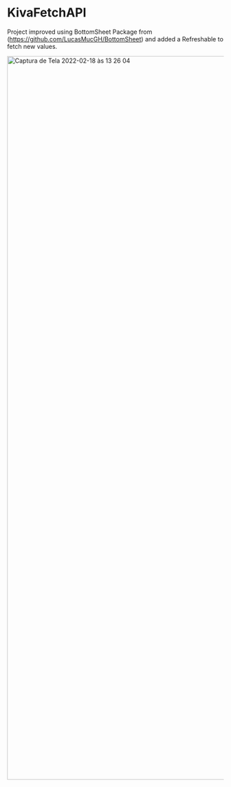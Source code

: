 # KivaFetchAPI

Project improved using BottomSheet Package from (https://github.com/LucasMucGH/BottomSheet) and added a Refreshable to fetch new values.

<img width="1680" alt="Captura de Tela 2022-02-18 às 13 26 04" src="https://user-images.githubusercontent.com/33176997/154722550-0b44abc4-8969-4116-a48d-bc8b0de771b6.png">

